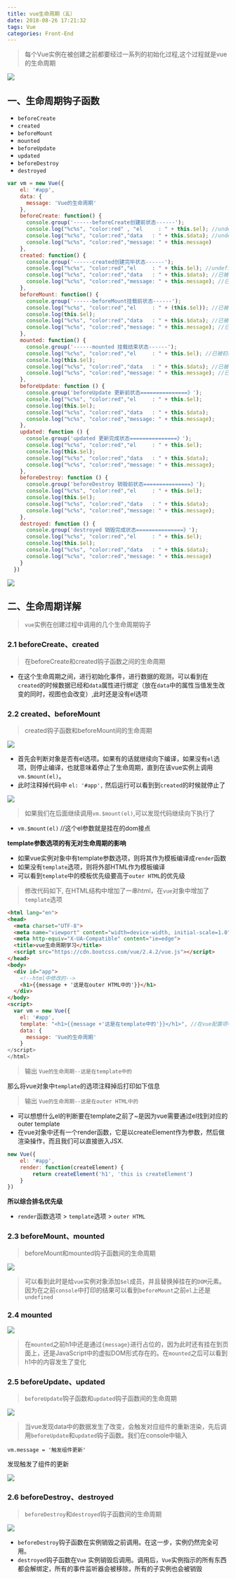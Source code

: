 ```yaml
---
title: vue生命周期（五）
date: 2018-08-26 17:21:32
tags: Vue
categories: Front-End
---
```


> 每个Vue实例在被创建之前都要经过一系列的初始化过程,这个过程就是vue的生命周期

![](https://cn.vuejs.org/images/lifecycle.png)

## 一、生命周期钩子函数

- `beforeCreate`
- `created`
- `beforeMount`
- `mounted`
- `beforeUpdate`
- `updated`
- `beforeDestroy`
- `destroyed`

```javascript
var vm = new Vue({
    el: '#app',
    data: {
      message: 'Vue的生命周期'
    },
    beforeCreate: function() {
      console.group('------beforeCreate创建前状态------');
      console.log("%c%s", "color:red" , "el     : " + this.$el); //undefined
      console.log("%c%s", "color:red","data   : " + this.$data); //undefined 
      console.log("%c%s", "color:red","message: " + this.message) 
    },
    created: function() {
      console.group('------created创建完毕状态------');
      console.log("%c%s", "color:red","el     : " + this.$el); //undefined
      console.log("%c%s", "color:red","data   : " + this.$data); //已被初始化 
      console.log("%c%s", "color:red","message: " + this.message); //已被初始化
    },
    beforeMount: function() {
      console.group('------beforeMount挂载前状态------');
      console.log("%c%s", "color:red","el     : " + (this.$el)); //已被初始化
      console.log(this.$el);
      console.log("%c%s", "color:red","data   : " + this.$data); //已被初始化  
      console.log("%c%s", "color:red","message: " + this.message); //已被初始化  
    },
    mounted: function() {
      console.group('------mounted 挂载结束状态------');
      console.log("%c%s", "color:red","el     : " + this.$el); //已被初始化
      console.log(this.$el);    
      console.log("%c%s", "color:red","data   : " + this.$data); //已被初始化
      console.log("%c%s", "color:red","message: " + this.message); //已被初始化 
    },
    beforeUpdate: function () {
      console.group('beforeUpdate 更新前状态===============》');
      console.log("%c%s", "color:red","el     : " + this.$el);
      console.log(this.$el);   
      console.log("%c%s", "color:red","data   : " + this.$data); 
      console.log("%c%s", "color:red","message: " + this.message); 
    },
    updated: function () {
      console.group('updated 更新完成状态===============》');
      console.log("%c%s", "color:red","el     : " + this.$el);
      console.log(this.$el); 
      console.log("%c%s", "color:red","data   : " + this.$data); 
      console.log("%c%s", "color:red","message: " + this.message); 
    },
    beforeDestroy: function () {
      console.group('beforeDestroy 销毁前状态===============》');
      console.log("%c%s", "color:red","el     : " + this.$el);
      console.log(this.$el);    
      console.log("%c%s", "color:red","data   : " + this.$data); 
      console.log("%c%s", "color:red","message: " + this.message); 
    },
    destroyed: function () {
      console.group('destroyed 销毁完成状态===============》');
      console.log("%c%s", "color:red","el     : " + this.$el);
      console.log(this.$el);  
      console.log("%c%s", "color:red","data   : " + this.$data); 
      console.log("%c%s", "color:red","message: " + this.message)
    }
  })
```

![](http://blog.poetries.top/img-repo/2019/10/627.png)


## 二、生命周期详解

> `vue`实例在创建过程中调用的几个生命周期钩子

### 2.1 beforeCreate、created

> 在beforeCreate和created钩子函数之间的生命周期

- 在这个生命周期之间，进行初始化事件，进行数据的观测，可以看到在`created`的时候数据已经和`data`属性进行绑定（放在`data`中的属性当值发生改变的同时，视图也会改变）,此时还是没有el选项

### 2.2 created、beforeMount

> created钩子函数和beforeMount间的生命周期

![](http://blog.poetries.top/img-repo/2019/10/628.png)

- 首先会判断对象是否有el选项。如果有的话就继续向下编译，如果没有`el`选项，则停止编译，也就意味着停止了生命周期，直到在该vue实例上调用`vm.$mount(el)`。
- 此时注释掉代码中 `el: '#app',` 然后运行可以看到到`created`的时候就停止了

![](http://blog.poetries.top/img-repo/2019/10/629.png)


> 如果我们在后面继续调用`vm.$mount(el)`,可以发现代码继续向下执行了

- ` vm.$mount(el) ` //这个el参数就是挂在的dom接点

**template参数选项的有无对生命周期的影响**

- 如果vue实例对象中有template参数选项，则将其作为模板编译成`render`函数
- 如果没有`template`选项，则将外部HTML作为模板编译
- 可以看到`template`中的模板优先级要高于`outer HTML`的优先级

> 修改代码如下, 在HTML结构中增加了一串html，在`vue`对象中增加了`template`选项

```html
<html lang="en">
<head>
  <meta charset="UTF-8">
  <meta name="viewport" content="width=device-width, initial-scale=1.0">
  <meta http-equiv="X-UA-Compatible" content="ie=edge">
  <title>vue生命周期学习</title>
  <script src="https://cdn.bootcss.com/vue/2.4.2/vue.js"></script>
</head>
<body>
  <div id="app">
    <!--html中修改的-->
    <h1>{{message + '这是在outer HTML中的'}}</h1>
  </div>
</body>
<script>
  var vm = new Vue({
    el: '#app',
    template: "<h1>{{message +'这是在template中的'}}</h1>", //在vue配置项中修改的
    data: {
      message: 'Vue的生命周期'
    }
</script>
</html>
```

> 输出 `Vue的生命周期--这是在template中的`

那么将vue对象中`template`的选项注释掉后打印如下信息

> 输出 `Vue的生命周期--这是在outer HTML中的`

- 可以想想什么el的判断要在template之前了~是因为vue需要通过el找到对应的outer template
- 在vue对象中还有一个render函数，它是以createElement作为参数，然后做渲染操作，而且我们可以直接嵌入JSX.

```javascript
new Vue({
    el: '#app',
    render: function(createElement) {
        return createElement('h1', 'this is createElement')
    }
})
```

**所以综合排名优先级**

- `render`函数选项 > `template`选项 > `outer HTML`

### 2.3 beforeMount、mounted

> beforeMount和mounted钩子函数间的生命周期

![](http://blog.poetries.top/img-repo/2019/10/630.png)

> 可以看到此时是给`vue`实例对象添加`$el`成员，并且替换掉挂在的`DOM`元素。因为在之前`console`中打印的结果可以看到`beforeMount`之前`el`上还是`undefined`

### 2.4 mounted

![](http://blog.poetries.top/img-repo/2019/10/631.png)

> 在`mounted`之前h1中还是通过`{message}`进行占位的，因为此时还有挂在到页面上，还是JavaScript中的虚拟DOM形式存在的。在`mounted`之后可以看到h1中的内容发生了变化

### 2.5 beforeUpdate、updated

> `beforeUpdate`钩子函数和`updated`钩子函数间的生命周期

![](http://blog.poetries.top/img-repo/2019/10/632.png)

> 当vue发现data中的数据发生了改变，会触发对应组件的重新渲染，先后调用`beforeUpdate`和`updated`钩子函数。我们在console中输入

```
vm.message = '触发组件更新'
```

发现触发了组件的更新

![](http://blog.poetries.top/img-repo/2019/10/633.png)


### 2.6 beforeDestroy、destroyed

> `beforeDestroy`和`destroyed`钩子函数间的生命周期

![](http://blog.poetries.top/img-repo/2019/10/634.png)

- `beforeDestroy`钩子函数在实例销毁之前调用。在这一步，实例仍然完全可用。
- `destroyed`钩子函数在`Vue` 实例销毁后调用。调用后，`Vue`实例指示的所有东西都会解绑定，所有的事件监听器会被移除，所有的子实例也会被销毁

